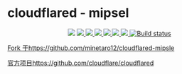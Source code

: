 # cloudflared - mipsel
<p align="center">
<a href="https://hits.seeyoufarm.com"><img src="https://hits.seeyoufarm.com/api/count/incr/badge.svg?url=https%3A%2F%2Fgithub.com%2Flmq8267%2Fcloudflared&count_bg=%2395C10D&title_bg=%23555555&icon=github.svg&icon_color=%238DC409&title=%E8%AE%BF%E9%97%AE%E6%95%B0&edge_flat=false"/></a>
<a href="https://github.com/lmq8267/cloudflared/releases"><img src="https://img.shields.io/github/downloads/lmq8267/cloudflared/total">
<a href="https://github.com/lmq8267/cloudflared/graphs/contributors"><img src="https://img.shields.io/github/contributors-anon/lmq8267/cloudflared">
<a href="https://github.com/lmq8267/cloudflared/releases/"><img src="https://img.shields.io/github/release/lmq8267/cloudflared">
<a href="https://github.com/lmq8267/cloudflared/issues"><img src="https://img.shields.io/github/issues-raw/lmq8267/cloudflared">
<a href="https://github.com/lmq8267/cloudflared/discussions"><img src="https://img.shields.io/github/discussions/lmq8267/cloudflared">
<a href="GitHub repo size"><img src="https://img.shields.io/github/repo-size/lmq8267/cloudflared?color=red&style=flat-square">
<a href="https://github.com/lmq8267/cloudflared/actions?query=workflow%3ABuild"><img src="https://img.shields.io/github/actions/workflow/status/lmq8267/cloudflared/build.yml?branch=main" alt="Build status">
</p>

Fork 于https://github.com/minetaro12/cloudflared-mipsle


官方项目https://github.com/cloudflare/cloudflared
